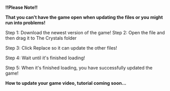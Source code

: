 <b>!!Please Note!!</b>

<b>That you can't have the game open when updating the files or you might run into problems!</b>

Step 1: Download the newest version of the game!
Step 2: Open the file and then drag it to The Crystals folder

Step 3: Click Replace so it can update the other files!

Step 4: Wait until it's finished loading!

Step 5: When it's finished loading, you have successfully updated the game!

<b>How to update your game video, tutorial coming soon...</b>
